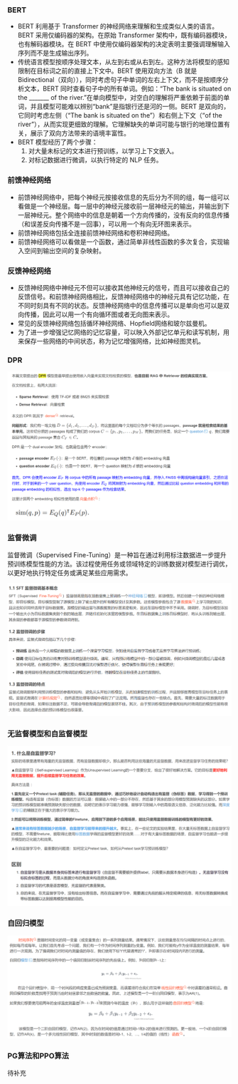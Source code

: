 ### BERT

- BERT 利用基于 Transformer 的神经网络来理解和生成类似人类的语言。BERT 采用仅编码器的架构。在原始 Transformer 架构中，既有编码器模块，也有解码器模块。在 BERT 中使用仅编码器架构的决定表明主要强调理解输入序列而不是生成输出序列。
- 传统语言模型按顺序处理文本，从左到右或从右到左。这种方法将模型的感知限制在目标词之前的直接上下文中。BERT 使用双向方法（B 就是 Bidirectional（双向）），同时考虑句子中单词的左右上下文，而不是按顺序分析文本，BERT 同时查看句子中的所有单词。例如：“The bank is situated on the _______ of the river.”在单向模型中，对空白的理解将严重依赖于前面的单词，并且模型可能难以辨别“bank”是指银行还是河的一侧。BERT 是双向的，它同时考虑左侧（“The bank is situated on the”）和右侧上下文（“of the river”），从而实现更细致的理解。它理解缺失的单词可能与银行的地理位置有关，展示了双向方法带来的语境丰富性。
- BERT 模型经历了两个步骤：
  1. 对大量未标记的文本进行预训练，以学习上下文嵌入。
  2. 对标记数据进行微调，以执行特定的 NLP 任务。

### 前馈神经网络

- 前馈神经网络中，把每个神经元按接收信息的先后分为不同的组，每一组可以看做是一个神经层。每一层中的神经元接收前一层神经元的输出，并输出到下一层神经元。整个网络中的信息是朝着一个方向传播的，没有反向的信息传播（和误差反向传播不是一回事），可以用一个有向无环图来表示。
- 前馈神经网络包括全连接前馈神经网络和卷积神经网络。
- 前馈神经网络可以看做是一个函数，通过简单非线性函数的多次复合，实现输入空间到输出空间的复杂映射。

### 反馈神经网络

- 反馈神经网络中神经元不但可以接收其他神经元的信号，而且可以接收自己的反馈信号。和前馈神经网络相比，反馈神经网络中的神经元具有记忆功能，在不同时刻具有不同的状态。反馈神经网络中的信息传播可以是单向也可以是双向传播，因此可以用一个有向循环图或者无向图来表示。
- 常见的反馈神经网络包括循环神经网络、Hopfield网络和玻尔兹曼机。
- 为了进一步增强记忆网络的记忆容量，可以映入外部记忆单元和读写机制，用来保存一些网络的中间状态，称为记忆增强网络，比如神经图灵机。

### DPR

![image-20241226191337923](知识整理.assets/image-20241226191337923.png)

### 监督微调

监督微调（Supervised Fine-Tuning）是一种旨在通过利用标注数据进一步提升预训练模型性能的方法。该过程使用任务或领域特定的训练数据对模型进行调优，以更好地执行特定任务或满足某些应用需求。

![image-20241230142405779](知识整理.assets/image-20241230142405779.png)

### 无监督模型和自监督模型

![image-20241230143816320](知识整理.assets/image-20241230143816320.png)

### 自回归模型

![image-20241228115534886](知识整理.assets/image-20241228115534886.png)

### PG算法和PPO算法

待补充
